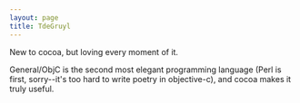 ```yaml
---
layout: page
title: TdeGruyl
---
```




New to cocoa, but loving every moment of it.

General/ObjC is the second most elegant programming language (Perl is first, sorry--it's too hard to write poetry in objective-c), and cocoa makes it truly useful.
